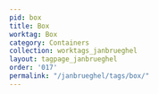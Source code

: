 ```yaml
---
pid: box
title: Box
worktag: Box
category: Containers
collection: worktags_janbrueghel
layout: tagpage_janbrueghel
order: '017'
permalink: "/janbrueghel/tags/box/"
---
```

